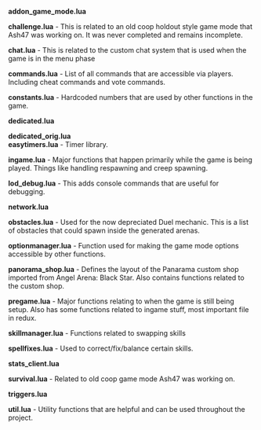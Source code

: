 **addon_game_mode.lua**	

**challenge.lua** - This is related to an old coop holdout style game mode that Ash47 was working on. It was never completed and remains incomplete.

**chat.lua** - This is related to the custom chat system that is used when the game is in the menu phase

**commands.lua** - List of all commands that are accessible via players. Including cheat commands and vote commands.	

**constants.lua** - Hardcoded numbers that are used by other functions in the game.

**dedicated.lua**	

**dedicated_orig.lua**	
**easytimers.lua** - Timer library.	

**ingame.lua** - Major functions that happen primarily while the game is being played. Things like handling respawning and creep spawning. 

**lod_debug.lua** - This adds console commands that are useful for debugging.

**network.lua**	

**obstacles.lua** - Used for the now depreciated Duel mechanic. This is a list of obstacles that could spawn inside the generated arenas. 

**optionmanager.lua** - Function used for making the game mode options accessible by other functions.	

**panorama_shop.lua** - Defines the layout of the Panarama custom shop imported from Angel Arena: Black Star. Also contains functions related to the custom shop.
	
**pregame.lua** - Major functions relating to when the game is still being setup. Also has some functions related to ingame stuff, most important file in redux. 

**skillmanager.lua** - Functions related to swapping skills 

**spellfixes.lua** - Used to correct/fix/balance certain skills. 

**stats_client.lua**
	
**survival.lua** - Related to old coop game mode Ash47 was working on. 
	
**triggers.lua** 	

**util.lua** - Utility functions that are helpful and can be used throughout the project.
